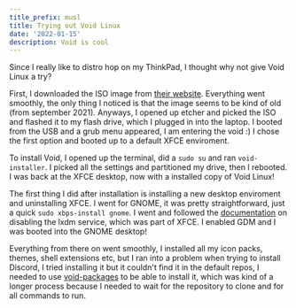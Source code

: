 ```yaml
---
title_prefix: musl
title: Trying out Void Linux
date: '2022-01-15'
description: Void is cool
---
```


Since I really like to distro hop on my ThinkPad, I thought why not give Void Linux a try?

First, I downloaded the ISO image from [their website](https://voidlinux.org). Everything went smoothly, the only thing I noticed is that the image seems to be kind of old (from september 2021). Anyways, I opened up etcher and picked the ISO and flashed it to my flash drive, which I plugged in into the laptop. I booted from the USB and a grub menu appeared, I am entering the void :) I chose the first option and booted up to a default XFCE enviroment.

To install Void, I opened up the terminal, did a `sudo su` and ran `void-installer`. I picked all the settings and partitioned my drive, then I rebooted. I was back at the XFCE desktop, now with a installed copy of Void Linux!

The first thing I did after installation is installing a new desktop enviroment and uninstalling XFCE. I went for GNOME, it was pretty straightforward, just a quick `sudo xbps-install gnome`. I went and followed the [documentation](https://docs.voidlinux.org/config/services/index.html) on disabling the lxdm service, which was part of XFCE. I enabled GDM and I was booted into the GNOME desktop!

Everything from there on went smoothly, I installed all my icon packs, themes, shell extensions etc, but I ran into a problem when trying to install Discord, I tried installing it but it couldn't find it in the default repos, I needed to use [void-packages](https://github.com/void-linux/void-packages) to be able to install it, which was kind of a longer process because I needed to wait for the repository to clone and for all commands to run.
